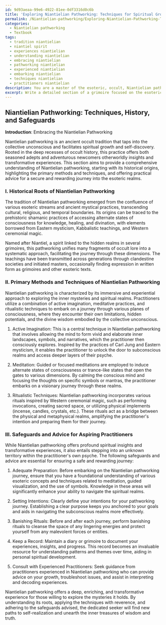 ```yaml
---
id: 9d93aeaa-99e6-4922-81ee-0df3316d0c6b
title: 'Exploring Niantielian Pathworking: Techniques for Spiritual Growth'
permalink: /Niantielian-pathworking/Exploring-Niantielian-Pathworking-Techniques-for-Spiritual-Growth/
categories:
  - Niantielian pathworking
  - Textbook
tags:
  - tradition niantielian
  - niantiel spirit
  - experiences niantielian
  - understanding niantielian
  - embracing niantielian
  - pathworking niantielian
  - experienced niantielian
  - embarking niantielian
  - techniques niantielian
  - practitioners niantielian
description: You are a master of the esoteric, occult, Niantielian pathworking and education, you have written many textbooks on the subject in ways that provide students with rich and deep understanding of the subject. You are being asked to write textbook-like sections on a topic and you do it with full context, explainability, and reliability in accuracy to the true facts of the topic at hand, in a textbook style that a student would easily be able to learn from, in a rich, engaging, and contextual way. Always include relevant context (such as formulas and history), related concepts, and in a way that someone can gain deep insights from.
excerpt: Write a detailed section of a grimoire focused on the esoteric practice of Niantielian pathworking, which includes insights into the history of this ancient occult tradition, the primary methods and techniques used to perform it, and any safeguards and advice for aspiring practitioners to ensure their progress is both enlightening and safe on their spiritual journey.
---
```


## Niantielian Pathworking: Techniques, History, and Safeguards

**Introduction**: Embracing the Niantielian Pathworking

Niantielian pathworking is an ancient occult tradition that taps into the collective unconscious and facilitates spiritual growth and self-discovery. Rooted in the deep recesses of occult history, this practice offers both seasoned adepts and adventurous newcomers otherworldly insights and transformative experiences. This section aims to provide a comprehensive understanding of Niantielian pathworking, starting with its historical origins, highlighting the primary methods and techniques, and offering practical advice for a secure and rewarding journey into the esoteric realms.

### I. Historical Roots of Niantielian Pathworking

The tradition of Niantielian pathworking emerged from the confluence of various esoteric streams and ancient mystical practices, transcending cultural, religious, and temporal boundaries. Its origins can be traced to the prehistoric shamanic practices of accessing alternate states of consciousness for knowledge, healing, and divination, with elements borrowed from Eastern mysticism, Kabbalistic teachings, and Western ceremonial magic.

Named after Niantiel, a spirit linked to the hidden realms in several grimoires, this pathworking unifies many fragments of occult lore into a systematic approach, facilitating the journey through these dimensions. The teachings have been transmitted across generations through clandestine societies and initiated masters, occasionally finding expression in written form as grimoires and other esoteric texts.

### II. Primary Methods and Techniques of Niantielian Pathworking

Niantielian pathworking is characterized by its immersive and experiential approach to exploring the inner mysteries and spiritual realms. Practitioners utilize a combination of active imagination, meditative practices, and ritualistic techniques to embark on a journey through various planes of consciousness, where they encounter their own limitations, hidden potentials, and the divine wisdom embodied by the collective unconscious.

1. Active Imagination: This is a central technique in Niantielian pathworking that involves allowing the mind to form vivid and elaborate inner landscapes, symbols, and narratives, which the practitioner then consciously explores. Inspired by the practices of Carl Jung and Eastern mysticism, it enables the practitioner to unlock the door to subconscious realms and access deeper layers of their psyche.

2. Meditation: Guided or focused meditations are employed to induce alternate states of consciousness or trance-like states that open the gates to various dimensions. By calming the conscious mind and focusing the thoughts on specific symbols or mantras, the practitioner embarks on a visionary journey through these realms.

3. Ritualistic Techniques: Niantielian pathworking incorporates various rituals inspired by Western ceremonial magic, such as performing invocations, creating sacred space, or utilizing physical implements (incense, candles, crystals, etc.). These rituals act as a bridge between the physical and metaphysical realms, amplifying the practitioner's intention and preparing them for their journey.

### III. Safeguards and Advice for Aspiring Practitioners

While Niantielian pathworking offers profound spiritual insights and transformative experiences, it also entails stepping into an unknown territory within the practitioner's own psyche. The following safeguards and advice are essential for ensuring a safe and rewarding journey:

1. Adequate Preparation: Before embarking on the Niantielian pathworking journey, ensure that you have a foundational understanding of various esoteric concepts and techniques related to meditation, guided visualization, and the use of symbols. Knowledge in these areas will significantly enhance your ability to navigate the spiritual realms.

2. Setting Intentions: Clearly define your intentions for your pathworking journey. Establishing a clear purpose keeps you anchored to your goals and aids in navigating the subconscious realms more effectively.

3. Banishing Rituals: Before and after each journey, perform banishing rituals to cleanse the space of any lingering energies and protect yourself from any malevolent forces or entities.

4. Keep a Record: Maintain a diary or grimoire to document your experiences, insights, and progress. This record becomes an invaluable resource for understanding patterns and themes over time, aiding in personal spiritual development.

5. Consult with Experienced Practitioners: Seek guidance from practitioners experienced in Niantielian pathworking who can provide advice on your growth, troubleshoot issues, and assist in interpreting and decoding experiences.

Niantielian pathworking offers a deep, enriching, and transformative experience for those willing to explore the mysteries it holds. By understanding its roots, applying the techniques with reverence, and adhering to the safeguards advised, the dedicated seeker will find new paths to self-realization and unearth the inner treasures of wisdom and truth.
